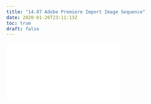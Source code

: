 ```yaml
---
title: "14.07 Adobe Premiere Import Image Sequence"
date: 2020-01-26T23:11:13Z
toc: true
draft: false
---
```


![Link to included file content](../../../../video/adobe-premiere-pro/adobe-premiere-import-image-sequence.md)
